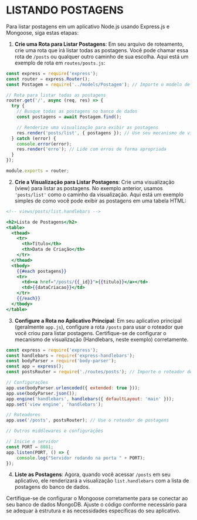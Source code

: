 # LISTANDO POSTAGENS
Para listar postagens em um aplicativo Node.js usando Express.js e Mongoose, siga estas etapas:

1. **Crie uma Rota para Listar Postagens**: Em seu arquivo de roteamento, crie uma rota que irá listar todas as postagens. Você pode chamar essa rota de `/posts` ou qualquer outro caminho de sua escolha. Aqui está um exemplo de rota em `routes/posts.js`:

```javascript
const express = require('express');
const router = express.Router();
const Postagem = require('../models/Postagem'); // Importe o modelo de postagem

// Rota para listar todas as postagens
router.get('/', async (req, res) => {
  try {
    // Busque todas as postagens no banco de dados
    const postagens = await Postagem.find();

    // Renderize uma visualização para exibir as postagens
    res.render('posts/list', { postagens }); // Use seu mecanismo de visualização
  } catch (error) {
    console.error(error);
    res.render('erro'); // Lide com erros de forma apropriada
  }
});

module.exports = router;
```

2. **Crie a Visualização para Listar Postagens**: Crie uma visualização (view) para listar as postagens. No exemplo anterior, usamos `'posts/list'` como o caminho da visualização. Aqui está um exemplo simples de como você pode exibir as postagens em uma tabela HTML:

```handlebars
<!-- views/posts/list.handlebars -->

<h2>Lista de Postagens</h2>
<table>
  <thead>
    <tr>
      <th>Título</th>
      <th>Data de Criação</th>
    </tr>
  </thead>
  <tbody>
    {{#each postagens}}
    <tr>
      <td><a href="/posts/{{_id}}">{{titulo}}</a></td>
      <td>{{dataCriacao}}</td>
    </tr>
    {{/each}}
  </tbody>
</table>
```

3. **Configure a Rota no Aplicativo Principal**: Em seu aplicativo principal (geralmente `app.js`), configure a rota `/posts` para usar o roteador que você criou para listar postagens. Certifique-se de configurar o mecanismo de visualização (Handlebars, neste exemplo) corretamente.

```javascript
const express = require('express');
const handlebars = require('express-handlebars'); 
const bodyParser = require('body-parser');
const app = express();
const postsRouter = require('./routes/posts'); // Importe o roteador de postagens

// Configurações
app.use(bodyParser.urlencoded({ extended: true }));
app.use(bodyParser.json());
app.engine('handlebars', handlebars({ defaultLayout: 'main' })); 
app.set('view engine', 'handlebars');

// Roteadores
app.use('/posts', postsRouter); // Use o roteador de postagens

// Outros middlewares e configurações

// Inicie o servidor
const PORT = 8081;
app.listen(PORT, () => {
    console.log("Servidor rodando na porta " + PORT);
});
```

4. **Liste as Postagens**: Agora, quando você acessar `/posts` em seu aplicativo, ele renderizará a visualização `list.handlebars` com a lista de postagens do banco de dados.

Certifique-se de configurar o Mongoose corretamente para se conectar ao seu banco de dados MongoDB. Ajuste o código conforme necessário para se adequar à estrutura e às necessidades específicas do seu aplicativo.
